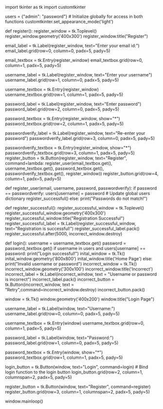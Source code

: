 
import tkinter as tk
import customtkinter

users = {"admin": "password"}  # Initialize globally for access in both functions
customtkinter.set_appearance_mode('light')

def register():
    register_window = tk.Toplevel()
    register_window.geometry('400x300')
    register_window.title("Register")
    
email_label = tk.Label(register_window, text="Enter your email id:")
    email_label.grid(row=0, column=0, padx=5, pady=5)

email_textbox = tk.Entry(register_window)
    email_textbox.grid(row=0, column=1, padx=5, pady=5)


username_label = tk.Label(register_window, text="Enter your username")
    username_label.grid(row=1, column=0, padx=5, pady=5)

username_textbox = tk.Entry(register_window)
    username_textbox.grid(row=1, column=1, padx=5, pady=5)

password_label = tk.Label(register_window, text="Enter password")
    password_label.grid(row=2, column=0, padx=5, pady=5)

password_textbox = tk.Entry(register_window, show="*")
    password_textbox.grid(row=2, column=1, padx=5, pady=5)

passwordverify_label = tk.Label(register_window, text="Re-enter your password")
    passwordverify_label.grid(row=3, column=0, padx=5, pady=5)

passwordverify_textbox = tk.Entry(register_window, show="*")
    passwordverify_textbox.grid(row=3, column=1, padx=5, pady=5)
    register_button = tk.Button(register_window, text="Register", command=lambda: register_user(email_textbox.get(), username_textbox.get(), password_textbox.get(), passwordverify_textbox.get(), register_window))
    register_button.grid(row=4, column=1, padx=5, pady=5)


def register_user(email, username, password, passwordverify):
    if password == passwordverify:
        users[username] = password  # Update global users dictionary
        register_successful()
    else:
        print("Passwords do not match!")

def register_successful():
    register_successful_window = tk.Toplevel()
    register_successful_window.geometry('400x300')
    register_successful_window.title("Registration Successful")
    register_successful_label = tk.Label(register_successful_window, text="Registration is successful!")
    register_successful_label.pack()
    register_successful.after(5000, incorrect_window.destroy)


def login():
    username = username_textbox.get()
    password = password_textbox.get()
    if username in users and users[username] == password:
        print("Login successful!")
        inital_window = tk.Tk()
        inital_window.geometry('800x800')
        inital_window.title('Home Page')
        else:
        print("Invalid username or password")
        incorrect_window = tk.Tk()
        incorrect_window.geometry('300x100')
        incorrect_window.title('Incorrect')
        incorrect_label = tk.Label(incorrect_window, text = "Username or password is incorrect")
        incorrect_label.pack()
        incorrect_button = tk.Button(incorrect_window, text = "Retry",command=incorrect_window.destroy)
        incorrect_button.pack()


    

window = tk.Tk()
window.geometry('400x200')
window.title("Login Page")

username_label = tk.Label(window, text="Username:")
username_label.grid(row=0, column=0, padx=5, pady=5)

username_textbox = tk.Entry(window)
username_textbox.grid(row=0, column=1, padx=5, pady=5)

password_label = tk.Label(window, text="Password:")
password_label.grid(row=1, column=0, padx=5, pady=5)

password_textbox = tk.Entry(window, show="*")
password_textbox.grid(row=1, column=1, padx=5, pady=5)

login_button = tk.Button(window, text="Login", command=login)  # Bind login function to the login button
login_button.grid(row=2, column=1, columnspan=2, padx=5, pady=5)

register_button = tk.Button(window, text="Register", command=register)
register_button.grid(row=3, column=1, columnspan=2, padx=5, pady=5)

window.mainloop()

